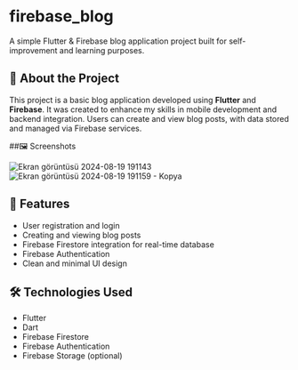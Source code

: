 # firebase_blog

A simple Flutter & Firebase blog application project built for self-improvement and learning purposes.

## 📌 About the Project

This project is a basic blog application developed using **Flutter** and **Firebase**. It was created to enhance my skills in mobile development and backend integration. Users can create and view blog posts, with data stored and managed via Firebase services.

##🖼️ Screenshots

![Ekran görüntüsü 2024-08-19 191143](https://github.com/user-attachments/assets/6be3eeaa-f4e5-4645-ab76-a317dc4b3a21) ![Ekran görüntüsü 2024-08-19 191159 - Kopya](https://github.com/user-attachments/assets/656dfdae-1e45-4e53-8058-8d65a178ba2d)




## 🚀 Features

- User registration and login
- Creating and viewing blog posts
- Firebase Firestore integration for real-time database
- Firebase Authentication
- Clean and minimal UI design

## 🛠️ Technologies Used

- Flutter
- Dart
- Firebase Firestore
- Firebase Authentication
- Firebase Storage (optional)


